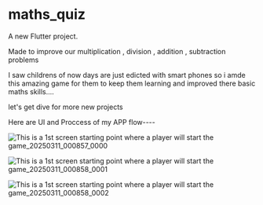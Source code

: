 # maths_quiz

A new Flutter project.

Made to improve our multiplication , division  , addition , subtraction problems 

I saw childrens of now days are just edicted with smart phones so i amde this amazing game for them to keep them learning and improved there basic maths skills....

let's get dive for more new projects

Here are UI and Proccess of my APP flow----

![This is a 1st screen starting point where a player will start the game_20250311_000857_0000](https://github.com/user-attachments/assets/9f820703-a1d1-43cc-b2e1-6783208f5f03)

![This is a 1st screen starting point where a player will start the game_20250311_000858_0001](https://github.com/user-attachments/assets/c0e40ef8-4c18-412a-b402-b8e1f81d4aab)

![This is a 1st screen starting point where a player will start the game_20250311_000858_0002](https://github.com/user-attachments/assets/3ba55bf5-62ea-4a27-b1f8-f41d3daba0ea)
